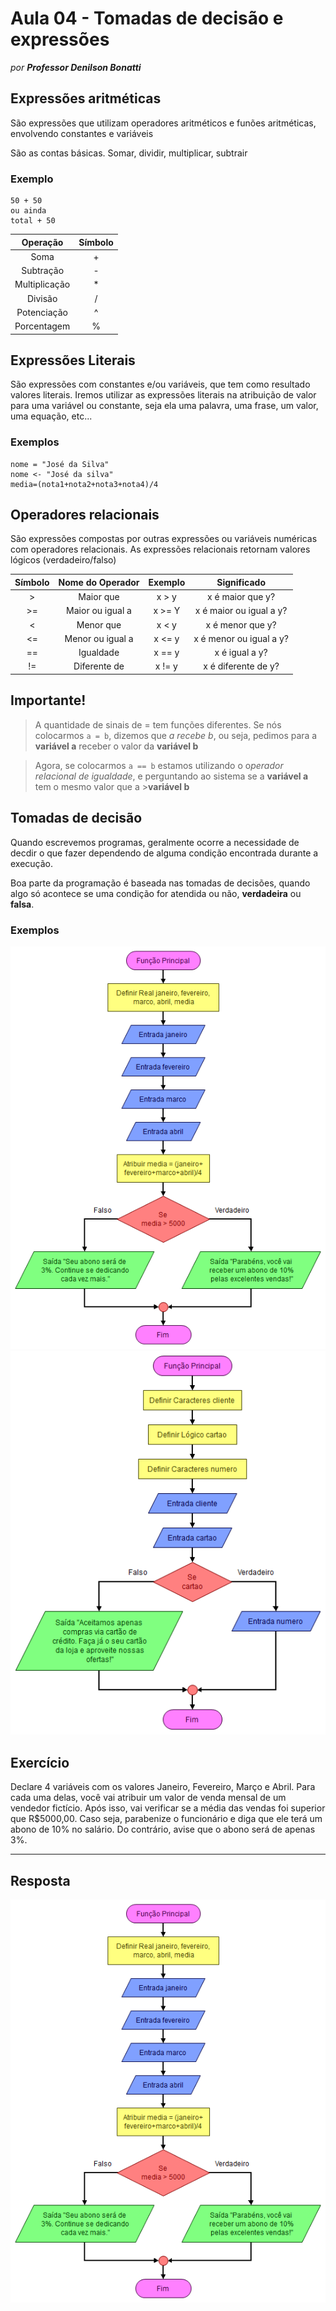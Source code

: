 # Aula 04 - Tomadas de decisão e expressões

_por **Professor Denilson Bonatti**_

## Expressões aritméticas

São expressões que utilizam operadores aritméticos e funões aritméticas, envolvendo constantes e variáveis

São as contas básicas. Somar, dividir, multiplicar, subtrair

### Exemplo
```
50 + 50
ou ainda
total + 50
```
Operação | Símbolo
:---: | :---:
Soma | +
Subtração | -
Multiplicação | *
Divisão | /
Potenciação | ^
Porcentagem | %

## Expressões Literais

São expressões com constantes e/ou variáveis, que tem como resultado valores literais. Iremos utilizar as expressões literais na atribuição de valor para uma variável ou constante, seja ela uma palavra, uma frase, um valor, uma equação, etc...

### Exemplos
```
nome = "José da Silva"
nome <- "José da silva"
media=(nota1+nota2+nota3+nota4)/4
```

## Operadores relacionais

São expressões compostas por outras expressões ou variáveis numéricas com operadores relacionais. As expressões relacionais retornam valores lógicos (verdadeiro/falso)

Símbolo | Nome do Operador | Exemplo | Significado
:---: | :---: | :---: | :---:
\>  |  Maior que | x > y | x é maior que y?
\>= | Maior ou igual a | x >= Y | x é maior ou igual a y?
< | Menor que | x < y | x é menor que y?
<= | Menor ou igual a | x <= y | x é menor ou igual a y?
== | Igualdade | x == y | x é igual a y?
!= | Diferente de | x != y | x é diferente de y?

## Importante!

>A quantidade de sinais de = tem funções diferentes.
>Se nós colocarmos  `a = b`, dizemos que *a recebe b*, ou seja, pedimos para a **variável a** receber o valor da **variável b**

>Agora, se colocarmos `a == b` estamos utilizando o o*perador relacional de igualdade*, e perguntando ao sistema se a **variável a** tem o mesmo valor que a >**variável b**

## Tomadas de decisão

Quando escrevemos programas, geralmente ocorre a necessidade de decdir o que fazer dependendo de alguma condição encontrada durante a execução.

Boa parte da programação é baseada nas tomadas de decisões, quando algo só acontece se uma condição for atendida ou não, **verdadeira** ou **falsa**.

### Exemplos

![Exemplo de condição de média](https://github.com/PauloHLeme/Estudos_Bootcamp_DIO_Santander/blob/master/Imagens/fluxograma_vendas.png)
![Exemplo de condição de venda via cartões](https://github.com/PauloHLeme/Estudos_Bootcamp_DIO_Santander/blob/master/Imagens/compras_via_cartao.png)

## Exercício

Declare 4 variáveis com os valores Janeiro, Fevereiro, Março e Abril. Para cada uma delas, você vai atribuir um valor de venda mensal de um vendedor fictício.
Após isso, vai verificar se a média das vendas foi superior que R$5000,00. Caso seja, parabenize o funcionário e diga que ele terá um abono de 10% no salário. Do contrário, avise que o abono será de apenas 3%.

---
## Resposta

![Resposta do exercício de Abono](https://github.com/PauloHLeme/Estudos_Bootcamp_DIO_Santander/blob/master/Imagens/fluxograma_vendas.png)
